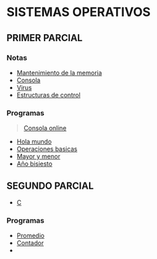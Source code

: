 # SISTEMAS OPERATIVOS
## PRIMER PARCIAL
### Notas
- [Mantenimiento de la memoria](./Notes/Mantenimiento-memoria.md)
- [Consola](./Notes/Consola.md)
- [Virus](./Notes/Virus.md)
- [Estructuras de control](./Notes/Estructuras-control.md)

### Programas
> [Consola online](https://www.onlinegdb.com/online_c++_compiler)

- [Hola mundo](./Programas/Hola-mundo/Hola-mundo.md)
- [Operaciones basicas](./Programas/Operaciones-basicas/Operaciones-basicas.md)
- [Mayor y menor](./Programas/Mayor-menor/Mayor-menor.md)
- [Año bisiesto](./Programas/Año-bisiesto/Año-bisiesto.md)

## SEGUNDO PARCIAL

- [C](./Notes/C.md)

### Programas
- [Promedio](./Programas/Promedio/Promedio.c)
- [Contador](./Programas/Contador/Contador.md)
- []()